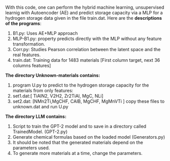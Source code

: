 With this code, one can perform the hybrid machine learning, unsupervised learnig with Autoencoder (AE) and predict storage capacity via a MLP for a hydrogen storage data given in the file train.dat. 
Here are the **descriptions of the programs**:
1. B1.py: Uses AE+MLP approach
2. MLP-B1.py: property predicts directly with the MLP without any feature transformation.
3. Corr.py: Studies Pearson correlation between the latent space and the real features.
4. train.dat: Training data for 1483 materials [First column target, next 36 columns features]
   
**The directory Unknown-materials contains:**
1. program U.py to predict to the hydrogen storage capacity for the materials from only features:
2. set1.dat:[ TiAlN2, V2H2, Zr2TiAl, MgC, NLi]
3. set2.dat: [NMn2Ti,MgCHF, CAlB, MgCHF, MgMnVTi ]
copy these files to unknown.dat and run U.py

**The directory LLM contains:**
1. Script to train the GPT-2 model and to save in a directory called TrainedModel. (GPT-2.py)
2. Generate chemical formulas based on the loaded model (Generators.py)
3. It should be noted that the generated materials depend on the parameters used.
4. To generate more materials at a time, change the parameters.

